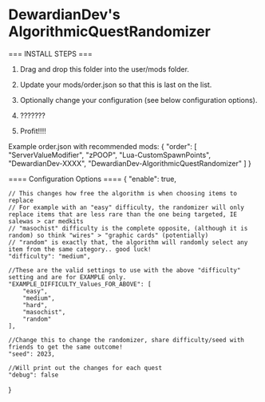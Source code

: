 
# **DewardianDev's AlgorithmicQuestRandomizer**

=== INSTALL STEPS ===

1. Drag and drop this folder into the user/mods folder.
2. Update your mods/order.json so that this is last on the list.
3. Optionally change your configuration (see below configuration options).

4. ???????

5. Profit!!!!

Example order.json with recommended mods:
{
"order": [
"ServerValueModifier",
"zPOOP",
"Lua-CustomSpawnPoints",
"DewardianDev-XXXX",
"DewardianDev-AlgorithmicQuestRandomizer"
]
}



==== Configuration Options ====
{
    "enable": true,
    
    // This changes how free the algorithm is when choosing items to replace
    // For example with an "easy" difficulty, the randomizer will only replace items that are less rare than the one being targeted, IE salewas > car medkits
    // "masochist" difficulty is the complete opposite, (although it is random) so think "wires" > "graphic cards" (potentially)
    // "random" is exactly that, the algorithm will randomly select any item from the same category.. good luck!
    "difficulty": "medium",

    //These are the valid settings to use with the above "difficulty" setting and are for EXAMPLE only.
    "EXAMPLE_DIFFICULTY_Values_FOR_ABOVE": [
        "easy",
        "medium",
        "hard",
        "masochist",
        "random"
    ],

    //Change this to change the randomizer, share difficulty/seed with friends to get the same outcome!
    "seed": 2023,

    //Will print out the changes for each quest
    "debug": false
}